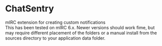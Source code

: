 ChatSentry
==========

mIRC extension for creating custom notifications<br>
This has been tested on mIRC 6.x. Newer versions should work fime, but may require different placement of the folders or a manual install from the sources directory to your application data folder.
